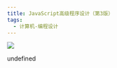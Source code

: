 ```yaml
---
title: JavaScript高级程序设计（第3版）
tags:
  - 计算机-编程设计
---
```


![](https://cdn.weread.qq.com/weread/cover/88/YueWen_26211817/s_YueWen_26211817.jpg)

undefined